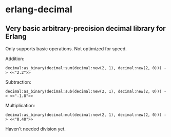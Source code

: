# erlang-decimal
## Very basic arbitrary-precision decimal library for Erlang

Only supports basic operations. Not optimized for speed.

Addition:

    decimal:as_binary(decimal:sum(decimal:new(2, 1), decimal:new(2, 0))) -> <<"2.2">>

Subtraction:

    decimal:as_binary(decimal:sub(decimal:new(2, 1), decimal:new(2, 0))) -> <<"-1.8">>

Multiplication:

    decimal:as_binary(decimal:mul(decimal:new(2, 1), decimal:new(2, 0))) -> <<"0.40">>

Haven't needed division yet.

